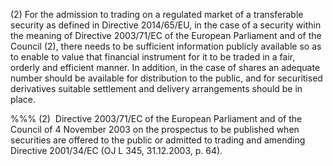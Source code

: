 (2) For the admission to trading on a regulated market of a transferable security as defined in Directive 2014/65/EU, in the case of a security within the meaning of Directive 2003/71/EC of the European Parliament and of the Council (2), there needs to be sufficient information publicly available so as to enable to value that financial instrument for it to be traded in a fair, orderly and efficient manner. In addition, in the case of shares an adequate number should be available for distribution to the public, and for securitised derivatives suitable settlement and delivery arrangements should be in place.

%%% (2)  Directive 2003/71/EC of the European Parliament and of the Council of 4 November 2003 on the prospectus to be published when securities are offered to the public or admitted to trading and amending Directive 2001/34/EC (OJ L 345, 31.12.2003, p. 64).